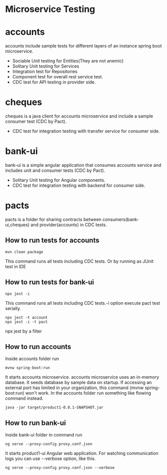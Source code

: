 # Microservice Testing

# accounts
accounts include sample tests for different layers of an instance spring boot microservice.
-  Sociable Unit testing for Entities(They are not anemic)
-  Solitary Unit testing for Services
-  Integration test for Repositories
-  Component test for overall rest service test.
-  CDC test for API testing in provider side.
# cheques
cheques is a java client for accounts microservice and include a sample consumer test (CDC by Pact).
-  CDC test for integration testing with transfer service for consumer side.
# bank-ui
bank-ui is a simple angular application that consumes accounts service and includes unit and consumer tests (CDC by Pact).
-  Solitary Unit testing for Angular components.
-  CDC test for integration testing with backend for consumer side. 

# pacts
pacts is a folder for sharing contracts between consumers(bank-ui,cheques) and provider(accounts) in CDC tests.

## How to run tests for accounts
 ```
mvn clean package 
```
This command runs all tests including CDC tests.
Or by running as JUnit test in IDE


## How to run tests for bank-ui
```
npx jest -i
```
This command runs all tests including CDC tests.-i option execute pact test serially.
```
npx jest -t account
npx jest -i -t pact
```
 npx jest by a filter 

## How to run accounts
Inside accounts folder run 
```
mvnw spring-boot:run

```
It starts accounts microservice.
accounts microservice uses an in-memory database.
It seeds database by sample data on startup.
If accessing an external port has limited in your organization, this command (mvnw spring-boot:run) won't work. In the accounts folder run something like flowing command instead.
```
java -jar target/product1-0.0.1-SNAPSHOT.jar

```
## How to run bank-ui

Inside bank-ui folder in command run
```
ng serve --proxy-config proxy.conf.json

```
It starts product1-ui Angular web application.
For watching communication logs you can use --verbose option,
like this.
```
ng serve --proxy-config proxy.conf.json --verbose

```

